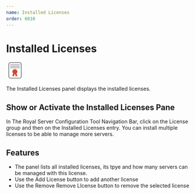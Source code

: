 ```yaml
---
name: Installed Licenses
order: 6010
---
```


# Installed Licenses

<img src="/r2021/images/RoyalServer/PageLicense_48x48.png" class="icon-def" alt="" />

The Installed Licenses panel displays the installed licenses.

## Show or Activate the Installed Licenses Pane

In The Royal Server Configuration Tool Navigation Bar, click on the License group and then on the Installed Licenses entry. You can install multiple licenses to be able to manage more servers.

## Features

- The panel lists all installed licenses, its tpye and how many servers can be managed with this license.
- Use the Add License button to add another license
- Use the Remove Remove LIcense button to remove the selected license
